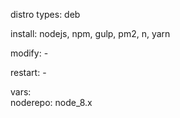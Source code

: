 distro types: deb

install: nodejs, npm, gulp, pm2, n, yarn

modify: -

restart: -

vars:  
noderepo: node_8.x  
